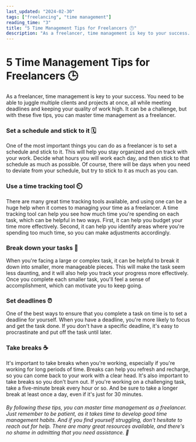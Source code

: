 ```yaml
---
last_updated: "2024-02-30"
tags: ["freelancing", "time management"]
reading_time: "3"
title: "5 Time Management Tips for Freelancers 🕒"
description: "As a freelancer, time management is key to your success. You need to be able to juggle multiple clients and projects at once, all while meeting deadlines and keeping your quality of work high. It can be a challenge, but with these five tips, you can master time management as a freelancer."
---
```


# 5 Time Management Tips for Freelancers 🕒

As a freelancer, time management is key to your success. You need to be able to juggle multiple clients and projects at once, all while meeting deadlines and keeping your quality of work high. It can be a challenge, but with these five tips, you can master time management as a freelancer.

### Set a schedule and stick to it 🗓️

One of the most important things you can do as a freelancer is to set a schedule and stick to it. This will help you stay organized and on track with your work. Decide what hours you will work each day, and then stick to that schedule as much as possible. Of course, there will be days when you need to deviate from your schedule, but try to stick to it as much as you can.

### Use a time tracking tool ⏲️

There are many great time tracking tools available, and using one can be a huge help when it comes to managing your time as a freelancer. A time tracking tool can help you see how much time you're spending on each task, which can be helpful in two ways. First, it can help you budget your time more effectively. Second, it can help you identify areas where you're spending too much time, so you can make adjustments accordingly.

### Break down your tasks 🔨

When you're facing a large or complex task, it can be helpful to break it down into smaller, more manageable pieces. This will make the task seem less daunting, and it will also help you track your progress more effectively. Once you complete each smaller task, you'll feel a sense of accomplishment, which can motivate you to keep going.

### Set deadlines ⏰

One of the best ways to ensure that you complete a task on time is to set a deadline for yourself. When you have a deadline, you're more likely to focus and get the task done. If you don't have a specific deadline, it's easy to procrastinate and put off the task until later.

### Take breaks ☕

It's important to take breaks when you're working, especially if you're working for long periods of time. Breaks can help you refresh and recharge, so you can come back to your work with a clear head. It's also important to take breaks so you don't burn out. If you're working on a challenging task, take a five-minute break every hour or so. And be sure to take a longer break at least once a day, even if it's just for 30 minutes.

###### By following these tips, you can master time management as a freelancer. Just remember to be patient, as it takes time to develop good time management habits. And if you find yourself struggling, don't hesitate to reach out for help. There are many great resources available, and there's no shame in admitting that you need assistance. 💪
